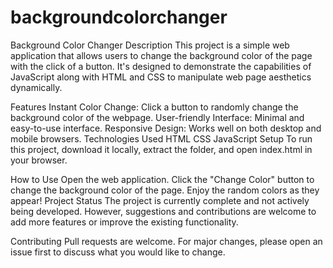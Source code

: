 # backgroundcolorchanger
Background Color Changer
Description
This project is a simple web application that allows users to change the background color of the page with the click of a button. It's designed to demonstrate the capabilities of JavaScript along with HTML and CSS to manipulate web page aesthetics dynamically.

Features
Instant Color Change: Click a button to randomly change the background color of the webpage.
User-friendly Interface: Minimal and easy-to-use interface.
Responsive Design: Works well on both desktop and mobile browsers.
Technologies Used
HTML
CSS
JavaScript
Setup
To run this project, download it locally, extract the folder, and open index.html in your browser.

How to Use
Open the web application.
Click the "Change Color" button to change the background color of the page.
Enjoy the random colors as they appear!
Project Status
The project is currently complete and not actively being developed. However, suggestions and contributions are welcome to add more features or improve the existing functionality.

Contributing
Pull requests are welcome. For major changes, please open an issue first to discuss what you would like to change.
